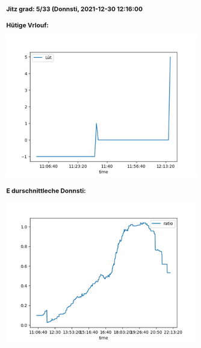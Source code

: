 ### Jitz grad: 5/33 (Donnsti, 2021-12-30 12:16:00

### Hütige Vrlouf:
![Graph](Today.png)

### E durschnittleche Donnsti:
![Graph](Donnsti.png)